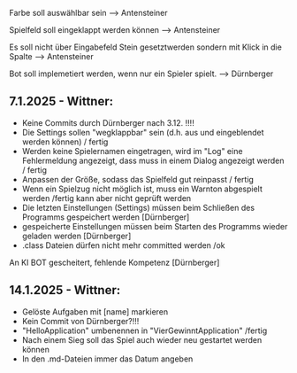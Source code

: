 Farbe soll auswählbar sein --> Antensteiner

Spielfeld soll eingeklappt werden können --> Antensteiner

Es soll nicht über Eingabefeld Stein gesetztwerden sondern mit Klick in die Spalte --> Antensteiner

Bot soll implemetiert werden, wenn nur ein Spieler spielt. --> Dürnberger

## 7.1.2025 - Wittner:
  * Keine Commits durch Dürnberger nach 3.12. !!!!
  * Die Settings sollen "wegklappbar" sein (d.h. aus und eingeblendet werden können) / fertig
  * Werden keine Spielernamen eingetragen, wird im "Log" eine Fehlermeldung angezeigt, dass muss in einem Dialog angezeigt werden / fertig
  * Anpassen der Größe, sodass das Spielfeld gut reinpasst / fertig 
  * Wenn ein Spielzug nicht möglich ist, muss ein Warnton abgespielt werden /fertig kann aber nicht geprüft werden
  * Die letzten Einstellungen (Settings) müssen beim Schließen des Programms gespeichert werden [Dürnberger]
  * gespeicherte Einstellungen müssen beim Starten des Programms wieder geladen werden [Dürnberger]
  * .class Dateien dürfen nicht mehr committed werden /ok

An KI BOT gescheitert, fehlende Kompetenz [Dürnberger]

## 14.1.2025 - Wittner:
  * Gelöste Aufgaben mit [name] markieren
  * Kein Commit von Dürnberger?!!!
  * "HelloApplication" umbenennen in "VierGewinntApplication" /fertig
  * Nach einem Sieg soll das Spiel auch wieder neu gestartet werden können
  * In den .md-Dateien immer das Datum angeben